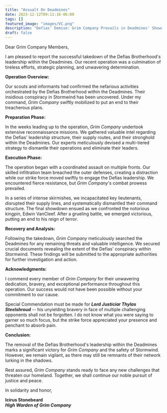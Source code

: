 ```yaml
---
title: "Assualt On Deadmines"
date: 2023-12-12T09:11:16-06:00
tags: []
featured_image: "images/VC.png"
description: "Defias' Demise: Grim Company Prevails in Deadmines' Showdown!"
draft: false
---
```

Dear Grim Company Members,

I am pleased to report the successful takedown of the Defias Brotherhood's leadership within the Deadmines. Our recent operation was a culmination of tireless efforts, strategic planning, and unwavering determination.

__Operation Overview:__

Our scouts and informants had confirmed the nefarious activities orchestrated by the Defias Brotherhood within the Deadmines. Their insidious conspiracy in Stormwind has been uncovered. Under my command, _Grim Company_ swiftly mobilized to put an end to their treacherous plans.

__Preparation Phase:__

In the weeks leading up to the operation, _Grim Company_ undertook extensive reconnaissance missions. We gathered valuable intel regarding the Defias' leadership structure, their supply routes, and their stronghold within the Deadmines. Our experts meticulously devised a multi-tiered strategy to dismantle their operations and eliminate their leaders.

__Execution Phase:__

The operation began with a coordinated assault on multiple fronts. Our skilled infiltration team breached the outer defenses, creating a distraction while our strike force moved swiftly to engage the Defias leadership. We encountered fierce resistance, but _Grim Company_'s combat prowess prevailed.

In a series of intense skirmishes, we incapacitated key lieutenants, disrupted their supply lines, and systematically dismantled their command structure. The final showdown ensued as we confronted the notorious kingpin, Edwin VanCleef. After a grueling battle, we emerged victorious, putting an end to his reign of terror.

__Recovery and Analysis:__

Following the takedown, _Grim Company_ meticulously searched the Deadmines for any remaining threats and valuable intelligence. We secured crucial documents revealing the extent of the Defias' conspiracy within Stormwind. These findings will be submitted to the appropriate authorities for further investigation and action.

__Acknowledgments:__

I commend every member of _Grim Company_ for their unwavering dedication, bravery, and exceptional performance throughout this operation. Our success would not have been possible without your commitment to our cause.

Special Commendation must be made for ___Lord Justiciar Thylas Steelshroud___ -- his unyielding bravery in face of multiple challenging opponents shall not be forgotten. I do not know what you were saying to garner so much focus, but the strike force appreciated your presence and penchant to absorb pain.

__Conclusion:__

The removal of the Defias Brotherhood's leadership within the Deadmines marks a significant victory for _Grim Company_ and the safety of Stormwind. However, we remain vigilant, as there may still be remnants of their network lurking in the shadows.

Rest assured, _Grim Company_ stands ready to face any new challenges that threaten our homeland. Together, we shall continue our noble pursuit of justice and peace.

In solidarity and honor,

__Icirus Stonebeard__  
___High Warden of Grim Company___